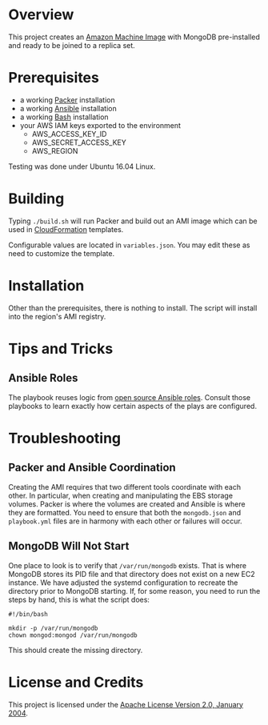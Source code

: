 # Overview
This project creates an [Amazon Machine Image](http://docs.aws.amazon.com/AWSEC2/latest/UserGuide/AMIs.html) with
MongoDB pre-installed and ready to be joined to a replica set.

# Prerequisites
* a working [Packer](https://www.packer.io/) installation
* a working [Ansible](https://www.ansible.com/) installation
* a working [Bash](https://www.gnu.org/software/bash/) installation
* your AWS IAM keys exported to the environment
    * AWS_ACCESS_KEY_ID
    * AWS_SECRET_ACCESS_KEY
    * AWS_REGION

Testing was done under Ubuntu 16.04 Linux.

# Building

Typing `./build.sh` will run Packer and build out an AMI image which can be used in
[CloudFormation](https://aws.amazon.com/cloudformation/) templates.

Configurable values are located in `variables.json`.  You may edit these as need to customize the template.

# Installation

Other than the prerequisites, there is nothing to install.  The script will install into the region's AMI registry.

# Tips and Tricks

## Ansible Roles
The playbook reuses logic from [open source Ansible roles](https://galaxy.ansible.com/kurron/). Consult those
playbooks to learn exactly how certain aspects of the plays are configured.

# Troubleshooting

## Packer and Ansible Coordination
Creating the AMI requires that two different tools coordinate with each other.  In particular,
when creating and manipulating the EBS storage volumes.  Packer is where the volumes are created
and Ansible is where they are formatted.  You need to ensure that both the `mongodb.json` and
`playbook.yml` files are in harmony with each other or failures will occur.

## MongoDB Will Not Start
One place to look is to verify that `/var/run/mongodb` exists.  That is where MongoDB stores its PID
file and that directory does not exist on a new EC2 instance.  We have adjusted the systemd configuration
to recreate the directory prior to MongoDB starting.  If, for some reason, you need to run the steps by
hand, this is what the script does:

```
#!/bin/bash

mkdir -p /var/run/mongodb
chown mongod:mongod /var/run/mongodb
```

This should create the missing directory.

# License and Credits
This project is licensed under the [Apache License Version 2.0, January 2004](http://www.apache.org/licenses/).
